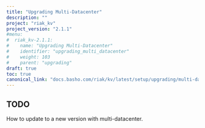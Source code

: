 ```yaml
---
title: "Upgrading Multi-Datacenter"
description: ""
project: "riak_kv"
project_version: "2.1.1"
#menu:
#  riak_kv-2.1.1:
#    name: "Upgrading Multi-Datacenter"
#    identifier: "upgrading_multi_datacenter"
#    weight: 103
#    parent: "upgrading"
draft: true
toc: true
canonical_link: "docs.basho.com/riak/kv/latest/setup/upgrading/multi-datacenter"
---
```


## TODO

How to update to a new version with multi-datacenter.

